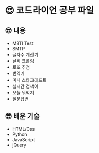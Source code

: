# 😍 코드라이언 공부 파일

## 😎 내용

- MBTI Test
- SMTP
- 글자수 계산기
- 날씨 크롤링
- 로또 추첨
- 번역기
- 미니 스타크래프트
- 실시간 검색어
- 오늘 뭐먹지
- 질문답변

## 😎 배운 기술

- HTML/Css
- Python
- JavaScript
- jQuery
